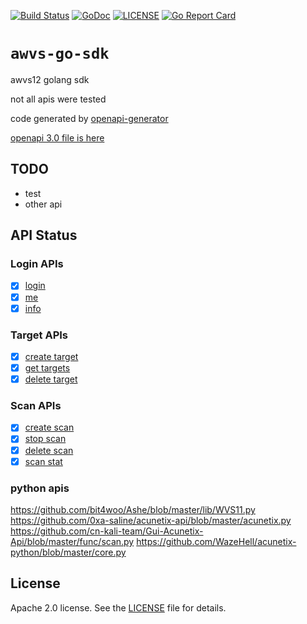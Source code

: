 [![Build Status](https://travis-ci.org/chennqqi/awvs-go-sdk.svg?branch=master)](https://travis-ci.org/chennqqi/awvs-go-sdk) [![GoDoc](https://godoc.org/github.com/chennqqi/awvs-go-sdk/go?status.svg)](https://godoc.org/github.com/chennqqi/awvs-go-sdk)  [![LICENSE](https://img.shields.io/github/license/chennqqi/awvs-go-sdk.svg?style=flat-square)](https://github.com/chennqqi/awvs-go-sdk/blob/master/LICENSE) [![Go Report Card](https://goreportcard.com/badge/github.com/chennqqi/awvs-go-sdk/go)](https://goreportcard.com/report/github.com/chennqqi/awvs-go-sdk)

# `awvs-go-sdk`

awvs12 golang sdk

not all apis were tested

 code generated by [openapi-generator](https://github.com/OpenAPITools/openapi-generator)

[openapi 3.0 file is here](https://github.com/chennqqi/awvs-go-sdk/blob/master/go/api/openapi.yaml.yaml)


## TODO

- test
- other api

## API Status

### Login APIs

- [x] [login]()
- [x] [me]()
- [x] [info]()

### Target APIs

- [x] [create target]()
- [x] [get targets]()
- [x] [delete target]()

### Scan APIs

- [x] [create scan]()
- [x] [stop scan]()
- [x] [delete scan]()
- [x] [scan stat]()

### python apis

https://github.com/bit4woo/Ashe/blob/master/lib/WVS11.py
https://github.com/0xa-saline/acunetix-api/blob/master/acunetix.py
https://github.com/cn-kali-team/Gui-Acunetix-Api/blob/master/func/scan.py
https://github.com/WazeHell/acunetix-python/blob/master/core.py


## License

Apache 2.0 license. See the [LICENSE](https://github.com/chennqqi/awvs-go-sdk/blob/master/LICENSE) file for details.
